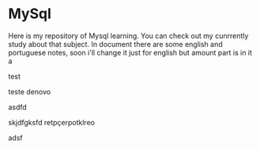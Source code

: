 # MySql
Here is my repository of Mysql learning. You can check out my cunrrently study about that subject. In document there are some english and portuguese notes, soon i'll change it just for english but amount part is in it a 

test


teste denovo 

asdfd


skjdfgksfd
retpçerpotklreo

adsf